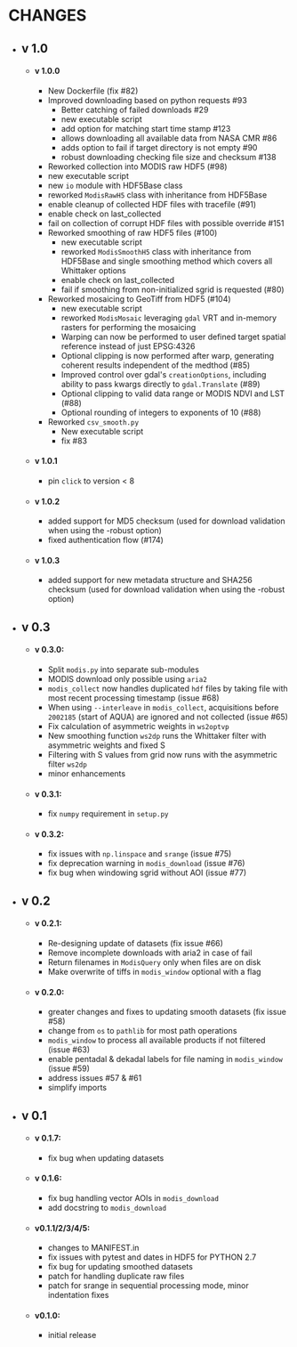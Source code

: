 # CHANGES

- ## v 1.0
  - #### v 1.0.0
    - New Dockerfile (fix #82)
    - Improved downloading based on python requests #93
      - Better catching of failed downloads #29
      - new executable script
      - add option for matching start time stamp #123
      - allows downloading all available data from NASA CMR #86
      - adds option to fail if target directory is not empty #90
      - robust downloading checking file size and checksum #138
    - Reworked collection into MODIS raw HDF5 (#98)
     - new executable script
     - new `io` module with HDF5Base class
     - reworked `ModisRawH5` class with inheritance from HDF5Base
     - enable cleanup of collected HDF files with tracefile (#91)
     - enable check on last_collected
     - fail on collection of corrupt HDF files with possible override #151
    - Reworked smoothing of raw HDF5 files (#100)
      - new executable script
      - reworked `ModisSmoothH5` class with inheritance from HDF5Base and single smoothing method which covers all Whittaker options
      - enable check on last_collected
      - fail if smoothing from non-initialized sgrid is requested (#80)
    - Reworked mosaicing to GeoTiff from HDF5 (#104)
      - new executable script
      - reworked `ModisMosaic` leveraging `gdal` VRT and in-memory rasters for performing the mosaicing
      - Warping can now be performed to user defined target spatial reference instead of just EPSG:4326
      - Optional clipping is now performed after warp, generating coherent results independent of the medthod (#85)
      - Improved control over gdal's `creationOptions`, including ability to pass kwargs directly to `gdal.Translate` (#89)
      - Optional clipping to valid data range or MODIS NDVI and LST (#88)
      - Optional rounding of integers to exponents of 10 (#88)
    - Reworked `csv_smooth.py`
      - New executable script
      - fix #83
  - #### v 1.0.1
    - pin `click` to version < 8
  - #### v 1.0.2
    - added support for MD5 checksum (used for download validation when using the -robust option)
    - fixed authentication flow (#174)
  - #### v 1.0.3
    - added support for new metadata structure and SHA256 checksum (used for download validation when using the -robust option)

- ## v 0.3
  - #### v 0.3.0:
    - Split `modis.py` into separate sub-modules
    - MODIS download only possible using `aria2`
    - `modis_collect` now handles duplicated `hdf` files by taking file with most recent processing timestamp (issue #68)
    - When using `--interleave` in `modis_collect`, acquisitions before `2002185` (start of AQUA) are ignored and not collected (issue #65)
    - Fix calculation of asymmetric weights in `ws2optvp`
    - New smoothing function `ws2dp` runs the Whittaker filter with asymmetric weights and fixed S
    - Filtering with S values from grid now runs with the asymmetric filter `ws2dp`
    - minor enhancements

  - #### v 0.3.1:
    - fix `numpy` requirement in `setup.py`
  - #### v 0.3.2:
      - fix issues with `np.linspace` and `srange` (issue #75)
      - fix deprecation warning in `modis_download` (issue #76)
      - fix bug when windowing sgrid without AOI (issue #77)

- ## v 0.2
  - #### v 0.2.1:
    - Re-designing update of datasets (fix issue #66)
    - Remove incomplete downloads with aria2 in case of fail
    - Return filenames in `ModisQuery` only when files are on disk
    - Make overwrite of tiffs in `modis_window` optional with a flag
  - #### v 0.2.0:
    - greater changes and fixes to updating smooth datasets (fix issue #58)
    - change from `os` to `pathlib` for most path operations
    - `modis_window` to process all available products if not filtered (issue #63)
    - enable pentadal & dekadal labels for file naming in `modis_window` (issue #59)
    - address issues #57 & #61
    - simplify imports


- ## v 0.1
  - #### v 0.1.7:
    - fix bug when updating datasets
  - #### v 0.1.6:
    - fix bug handling vector AOIs in `modis_download`
    - add docstring to `modis_download`

  - #### v0.1.1/2/3/4/5:
    - changes to MANIFEST.in
    - fix issues with pytest and dates in HDF5 for PYTHON 2.7
    - fix bug for updating smoothed datasets
    - patch for handling duplicate raw files
    - patch for srange in sequential processing mode, minor indentation fixes

  - #### v0.1.0:
    - initial release

